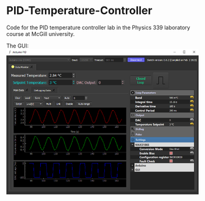 # PID-Temperature-Controller
Code for the PID temperature controller lab in the Physics 339 laboratory course at McGill university.

The GUI:
![](https://github.com/BrandonRuf/PID-Temperature-Controller/blob/master/Images/GUI.PNG)

